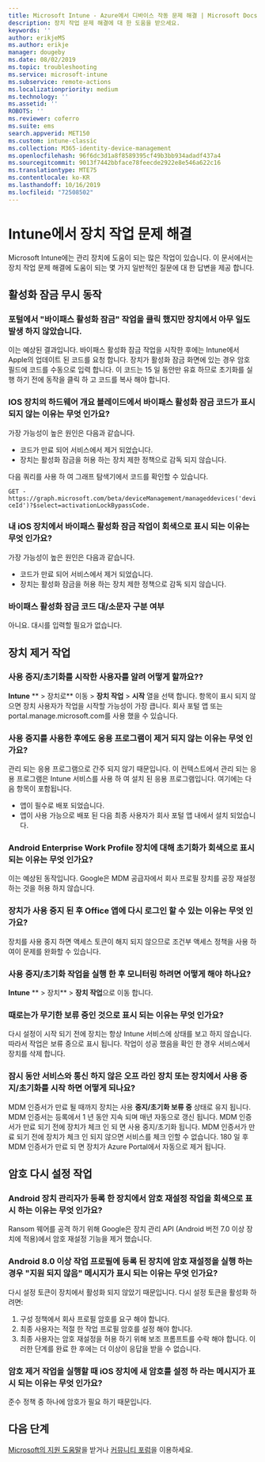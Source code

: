 ```yaml
---
title: Microsoft Intune - Azure에서 디바이스 작동 문제 해결 | Microsoft Docs
description: 장치 작업 문제 해결에 대 한 도움을 받으세요.
keywords: ''
author: erikjeMS
ms.author: erikje
manager: dougeby
ms.date: 08/02/2019
ms.topic: troubleshooting
ms.service: microsoft-intune
ms.subservice: remote-actions
ms.localizationpriority: medium
ms.technology: ''
ms.assetid: ''
ROBOTS: ''
ms.reviewer: coferro
ms.suite: ems
search.appverid: MET150
ms.custom: intune-classic
ms.collection: M365-identity-device-management
ms.openlocfilehash: 96f6dc3d1a8f8589395cf49b3bb934adadf437a4
ms.sourcegitcommit: 9013f7442bbface78feecde2922e8e546a622c16
ms.translationtype: MTE75
ms.contentlocale: ko-KR
ms.lasthandoff: 10/16/2019
ms.locfileid: "72508502"
---
```

# <a name="troubleshoot-device-actions-in-intune"></a>Intune에서 장치 작업 문제 해결

Microsoft Intune에는 관리 장치에 도움이 되는 많은 작업이 있습니다. 이 문서에서는 장치 작업 문제 해결에 도움이 되는 몇 가지 일반적인 질문에 대 한 답변을 제공 합니다.

## <a name="bypass-activation-lock-action"></a>활성화 잠금 무시 동작

### <a name="i-clicked-the-bypass-activation-lock-action-in-the-portal-but-nothing-happened-on-the-device"></a>포털에서 "바이패스 활성화 잠금" 작업을 클릭 했지만 장치에서 아무 일도 발생 하지 않았습니다.
이는 예상된 결과입니다. 바이패스 활성화 잠금 작업을 시작한 후에는 Intune에서 Apple의 업데이트 된 코드를 요청 합니다. 장치가 활성화 잠금 화면에 있는 경우 암호 필드에 코드를 수동으로 입력 합니다. 이 코드는 15 일 동안만 유효 하므로 초기화를 실행 하기 전에 동작을 클릭 하 고 코드를 복사 해야 합니다.

### <a name="why-dont-i-see-the-bypass-activation-lock-code-in-the-hardware-overview-blade-of-my-ios-device"></a>IOS 장치의 하드웨어 개요 블레이드에서 바이패스 활성화 잠금 코드가 표시 되지 않는 이유는 무엇 인가요?
가장 가능성이 높은 원인은 다음과 같습니다.
- 코드가 만료 되어 서비스에서 제거 되었습니다.
- 장치는 활성화 잠금을 허용 하는 장치 제한 정책으로 감독 되지 않습니다.

다음 쿼리를 사용 하 여 그래프 탐색기에서 코드를 확인할 수 있습니다.

```GET - https://graph.microsoft.com/beta/deviceManagement/manageddevices('deviceId')?$select=activationLockBypassCode.```

### <a name="why-is-the-bypass-activation-lock-action-greyed-out-for-my-ios-device"></a>내 iOS 장치에서 바이패스 활성화 잠금 작업이 회색으로 표시 되는 이유는 무엇 인가요?
가장 가능성이 높은 원인은 다음과 같습니다. 
- 코드가 만료 되어 서비스에서 제거 되었습니다.
- 장치는 활성화 잠금을 허용 하는 장치 제한 정책으로 감독 되지 않습니다.

### <a name="is-the-bypass-activation-lock-code-case-sensitive"></a>바이패스 활성화 잠금 코드 대/소문자 구분 여부
아니요. 대시를 입력할 필요가 없습니다.

## <a name="remove-devices-action"></a>장치 제거 작업

### <a name="how-do-i-tell-who-started-a-retirewipe"></a>사용 중지/초기화를 시작한 사용자를 알려 어떻게 할까요??
**Intune** ** >  장치로** 이동  > **장치 작업** > **시작** 열을 선택 합니다.
항목이 표시 되지 않으면 장치 사용자가 작업을 시작할 가능성이 가장 큽니다. 회사 포털 앱 또는 portal.manage.microsoft.com를 사용 했을 수 있습니다.

### <a name="why-wasnt-my-application-uninstalled-after-using-retire"></a>사용 중지를 사용한 후에도 응용 프로그램이 제거 되지 않는 이유는 무엇 인가요?
관리 되는 응용 프로그램으로 간주 되지 않기 때문입니다. 이 컨텍스트에서 관리 되는 응용 프로그램은 Intune 서비스를 사용 하 여 설치 된 응용 프로그램입니다. 여기에는 다음 항목이 포함됩니다.
- 앱이 필수로 배포 되었습니다.
- 앱이 사용 가능으로 배포 된 다음 최종 사용자가 회사 포털 앱 내에서 설치 되었습니다.

### <a name="why-is-wipe-grayed-out-for-android-enterprise-work-profile-devices"></a>Android Enterprise Work Profile 장치에 대해 초기화가 회색으로 표시 되는 이유는 무엇 인가요?
이는 예상된 동작입니다. Google은 MDM 공급자에서 회사 프로필 장치를 공장 재설정 하는 것을 허용 하지 않습니다.

### <a name="why-can-i-sign-back-into-my-office-apps-after-my-device-was-retired"></a>장치가 사용 중지 된 후 Office 앱에 다시 로그인 할 수 있는 이유는 무엇 인가요?
장치를 사용 중지 하면 액세스 토큰이 해지 되지 않으므로 조건부 액세스 정책을 사용 하 여이 문제를 완화할 수 있습니다.

### <a name="how-can-i-monitor-a-retirewipe-action-after-it-was-issued"></a>사용 중지/초기화 작업을 실행 한 후 모니터링 하려면 어떻게 해야 하나요?
**Intune** ** >  장치**  > **장치 작업**으로 이동 합니다.

### <a name="why-do-wipes-sometimes-show-as-pending-indefinitely"></a>때로는가 무기한 보류 중인 것으로 표시 되는 이유는 무엇 인가요?
다시 설정이 시작 되기 전에 장치는 항상 Intune 서비스에 상태를 보고 하지 않습니다. 따라서 작업은 보류 중으로 표시 됩니다. 작업이 성공 했음을 확인 한 경우 서비스에서 장치를 삭제 합니다.

### <a name="what-happens-if-i-start-a-retirewipe-on-an-offline-device-or-a-device-that-hasnt-communicated-with-the-service-in-a-while"></a>잠시 동안 서비스와 통신 하지 않은 오프 라인 장치 또는 장치에서 사용 중지/초기화를 시작 하면 어떻게 되나요?
MDM 인증서가 만료 될 때까지 장치는 사용 **중지/초기화 보류 중** 상태로 유지 됩니다. MDM 인증서는 등록에서 1 년 동안 지속 되며 매년 자동으로 갱신 됩니다. MDM 인증서가 만료 되기 전에 장치가 체크 인 되 면 사용 중지/초기화 됩니다. MDM 인증서가 만료 되기 전에 장치가 체크 인 되지 않으면 서비스를 체크 인할 수 없습니다. 180 일 후 MDM 인증서가 만료 되 면 장치가 Azure Portal에서 자동으로 제거 됩니다.


## <a name="reset-passcode-action"></a>암호 다시 설정 작업

### <a name="why-is-the-reset-passcode-action-greyed-out-on-my-android-device-admin-enrolled-device"></a>Android 장치 관리자가 등록 한 장치에서 암호 재설정 작업을 회색으로 표시 하는 이유는 무엇 인가요?
Ransom 웨어를 공격 하기 위해 Google은 장치 관리 API (Android 버전 7.0 이상 장치에 적용)에서 암호 재설정 기능을 제거 했습니다.

### <a name="why-do-i-get-a-not-supported-message-when-i-issue-a-passcode-reset-to-my-android-80-or-later-work-profile-enrolled-device"></a>Android 8.0 이상 작업 프로필에 등록 된 장치에 암호 재설정을 실행 하는 경우 "지원 되지 않음" 메시지가 표시 되는 이유는 무엇 인가요?
다시 설정 토큰이 장치에서 활성화 되지 않았기 때문입니다. 다시 설정 토큰을 활성화 하려면:
1. 구성 정책에서 회사 프로필 암호를 요구 해야 합니다.
2. 최종 사용자는 적절 한 작업 프로필 암호를 설정 해야 합니다.
3. 최종 사용자는 암호 재설정을 허용 하기 위해 보조 프롬프트를 수락 해야 합니다.
이러한 단계를 완료 한 후에는 더 이상이 응답을 받을 수 없습니다.

### <a name="why-am-i-prompted-to-set-a-new-passcode-on-my-ios-device-when-i-issue-the-remove-passcode-action"></a>암호 제거 작업을 실행할 때 iOS 장치에 새 암호를 설정 하 라는 메시지가 표시 되는 이유는 무엇 인가요?
준수 정책 중 하나에 암호가 필요 하기 때문입니다.

## <a name="next-steps"></a>다음 단계

[Microsoft의 지원 도움말](../fundamentals/get-support.md)을 받거나 [커뮤니티 포럼](https://social.technet.microsoft.com/Forums/en-US/home?category=microsoftintune)을 이용하세요.
